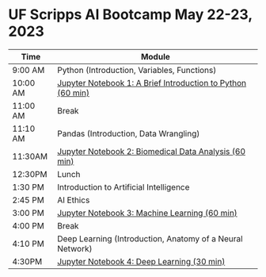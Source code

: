 # UF Scripps AI Bootcamp May 22-23, 2023

| Time    | Module                                                      |
| ------- | ----------------------------------------------------------- |
| 9:00 AM | Python (Introduction, Variables, Functions) |
| 10:00 AM | [Jupyter Notebook 1: A Brief Introduction to Python (60 min)](https://colab.research.google.com/github/gatorai/scripps/blob/main/notebooks/01_brief_intro_python.ipynb) |
| 11:00 AM | Break                                                       |
| 11:10 AM | Pandas (Introduction, Data Wrangling)|
| 11:30AM | [Jupyter Notebook 2: Biomedical Data Analysis (60 min)](https://colab.research.google.com/github/gatorai/scripps/blob/main/notebooks/02_biomedical_data_analysis_pandas.ipynb)       |
| 12:30PM | Lunch                                                       |
| 1:30 PM | Introduction to Artificial Intelligence                         |
| 2:45 PM | AI Ethics                                                   |
| 3:00 PM     | [Jupyter Notebook 3: Machine Learning (60 min)](https://colab.research.google.com/github/gatorai/scripps/blob/main/notebooks/03_machine_learning_patient_data.ipynb)               |
| 4:00 PM        | Break                                                       |
| 4:10 PM        | Deep Learning (Introduction, Anatomy of a Neural Network)                         |
| 4:30PM  | [Jupyter Notebook 4: Deep Learning (30 min)](https://colab.research.google.com/github/gatorai/scripps/blob/main/notebooks/04_intro_neural_networks.ipynb)                  |
